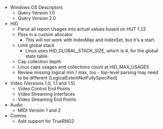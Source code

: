 * Windows OS Descriptors
  * Query Version 1.0
  * Query Version 2.0
* HID
  * Parse all report Usages into actual values based on HUT 1.22
  * Pass in a custom allocator
    * This will not work with IndexMap and IndexSet, but it's a start.
  * Limit global stack
    * Linux uses HID_GLOBAL_STACK_SIZE, which is 4, for the global state table.
  * Cap collection depth
  * Linux caps usages and collections count at HID_MAX_USAGES
  * Review missing logical min / max, too - top-level parsing may need to be different (LogicalExtentNotFullySpecified)
* Video (Versions 1.0, 1.1 and 1.5)
  * Video Control End Points
  * Video Streaming Interfaces
  * Video Streaming End Points
* Audio
  * MIDI Version 1 and 2
* Comms
  * Add support for TrueRNG2
